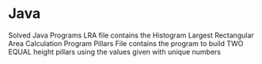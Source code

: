 # Java
Solved Java Programs
LRA file contains the Histogram Largest Rectangular Area Calculation Program
Pillars File contains the program to build TWO EQUAL height pillars using the values given with unique numbers
